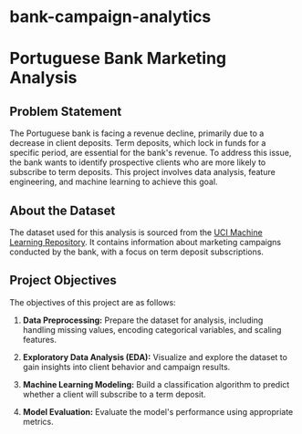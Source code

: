 # bank-campaign-analytics 
# Portuguese Bank Marketing Analysis

## Problem Statement

The Portuguese bank is facing a revenue decline, primarily due to a decrease in client deposits. Term deposits, which lock in funds for a specific period, are essential for the bank's revenue. To address this issue, the bank wants to identify prospective clients who are more likely to subscribe to term deposits. This project involves data analysis, feature engineering, and machine learning to achieve this goal.

## About the Dataset

The dataset used for this analysis is sourced from the [UCI Machine Learning Repository](https://archive.ics.uci.edu/ml/datasets/bank+marketing). It contains information about marketing campaigns conducted by the bank, with a focus on term deposit subscriptions.

## Project Objectives

The objectives of this project are as follows:

1. **Data Preprocessing:** Prepare the dataset for analysis, including handling missing values, encoding categorical variables, and scaling features.

2. **Exploratory Data Analysis (EDA):** Visualize and explore the dataset to gain insights into client behavior and campaign results.

3. **Machine Learning Modeling:** Build a classification algorithm to predict whether a client will subscribe to a term deposit.

4. **Model Evaluation:** Evaluate the model's performance using appropriate metrics.

